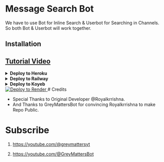 # Message Search Bot

We have to use Bot for Inline Search & Userbot for Searching in Channels. So both Bot & Userbot will work together.

## Installation
## [Tutorial Video](https://youtu.be/e0h_cpB6mSM)
<details><summary><b>Deploy to Heroku</b></summary>
<p>
<br>
<a href="https://heroku.com/deploy?template=https://github.com/RoyalKrrishna/MdiskWalaBot">
  <img src="https://www.herokucdn.com/deploy/button.svg" alt="Deploy">
</a>
</p>
</details>

<details>
  <summary><b>Deploy to Railway</b></summary>
<br/>

<p align="left">
<a href="https://railway.app/deploy?template=https://github.com/RoyalKrrishna/MdiskWalaBot"">
     <img height="30px" src="https://railway.app/button.svg">
  </a>
</p>
</details>

<details>
   <summary><b>Deploy to Koyeb</b></summary>
<br/>

[![Deploy to Koyeb](https://www.koyeb.com/static/images/deploy/button.svg)](https://app.koyeb.com/deploy?type=git&repository=github.com/GreyMattersBot/Link-Search-Bot-Pro&branch=main&name=urlshortautofilterbot)
</details>
<a href="https://render.com/deploy?repo=https://github.com/Rishi09090909/Movie_searchbot">

  <img src="https://render.com/images/deploy-to-render-button.svg" alt="Deploy to Render">

</a>
# Credits

- Special Thanks to Original Developer @Royalkrrishna.
- And Thanks to GreyMattersBot for convincing Royalkrrishna to make Repo Public.

# Subscribe 

1) https://youtube.com/@greymattersyt

2) https://youtube.com/@GreyMattersBot
